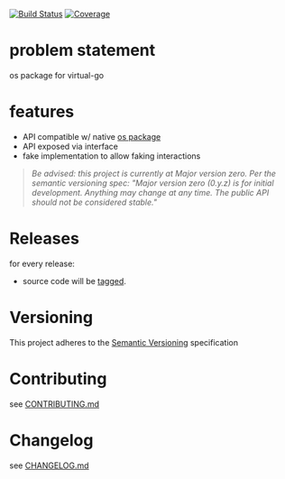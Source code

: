 [![Build Status](https://travis-ci.org/virtual-go/vos.svg?branch=master)](https://travis-ci.org/virtual-go/vos)
[![Coverage](https://codecov.io/gh/virtual-go/vos/branch/master/graph/badge.svg)](https://codecov.io/gh/virtual-go/vos)

# problem statement

os package for virtual-go

# features

- API compatible w/ native [os package](https://golang.org/pkg/os/)
- API exposed via interface
- fake implementation to allow faking interactions

> *Be advised: this project is currently at Major version zero. Per the
> semantic versioning spec: "Major version zero (0.y.z) is for initial
> development. Anything may change at any time. The public API should
> not be considered stable."*

# Releases

for every release:

- source code will be [tagged](https://github.com/virtual-go/vos/tags).

# Versioning

This project adheres to the [Semantic Versioning](http://semver.org/)
specification

# Contributing

see [CONTRIBUTING.md](CONTRIBUTING.md)

# Changelog

see [CHANGELOG.md](CHANGELOG.md)
